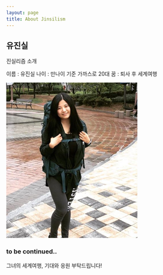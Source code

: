 ```yaml
---
layout: page
title: About Jinsilism
---
```

## 유진실

진실리즘 소개

이름 : 유진실
나이 : 만나이 기준 가까스로 20대
꿈 : 퇴사 후 세계여행


![Emerald](img/jinsil_intro.png)

### to be continued..

그녀의 세계여행, 기대와 응원 부탁드립니다!
